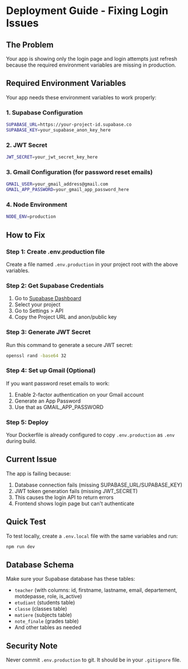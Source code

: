 # Deployment Guide - Fixing Login Issues

## The Problem
Your app is showing only the login page and login attempts just refresh because the required environment variables are missing in production.

## Required Environment Variables

Your app needs these environment variables to work properly:

### 1. Supabase Configuration
```bash
SUPABASE_URL=https://your-project-id.supabase.co
SUPABASE_KEY=your_supabase_anon_key_here
```

### 2. JWT Secret
```bash
JWT_SECRET=your_jwt_secret_key_here
```

### 3. Gmail Configuration (for password reset emails)
```bash
GMAIL_USER=your_gmail_address@gmail.com
GMAIL_APP_PASSWORD=your_gmail_app_password_here
```

### 4. Node Environment
```bash
NODE_ENV=production
```

## How to Fix

### Step 1: Create .env.production file
Create a file named `.env.production` in your project root with the above variables.

### Step 2: Get Supabase Credentials
1. Go to [Supabase Dashboard](https://supabase.com/dashboard)
2. Select your project
3. Go to Settings > API
4. Copy the Project URL and anon/public key

### Step 3: Generate JWT Secret
Run this command to generate a secure JWT secret:
```bash
openssl rand -base64 32
```

### Step 4: Set up Gmail (Optional)
If you want password reset emails to work:
1. Enable 2-factor authentication on your Gmail account
2. Generate an App Password
3. Use that as GMAIL_APP_PASSWORD

### Step 5: Deploy
Your Dockerfile is already configured to copy `.env.production` as `.env` during build.

## Current Issue
The app is failing because:
1. Database connection fails (missing SUPABASE_URL/SUPABASE_KEY)
2. JWT token generation fails (missing JWT_SECRET)
3. This causes the login API to return errors
4. Frontend shows login page but can't authenticate

## Quick Test
To test locally, create a `.env.local` file with the same variables and run:
```bash
npm run dev
```

## Database Schema
Make sure your Supabase database has these tables:
- `teacher` (with columns: id, firstname, lastname, email, departement, motdepasse, role, is_active)
- `etudiant` (students table)
- `classe` (classes table)
- `matiere` (subjects table)
- `note_finale` (grades table)
- And other tables as needed

## Security Note
Never commit `.env.production` to git. It should be in your `.gitignore` file.
